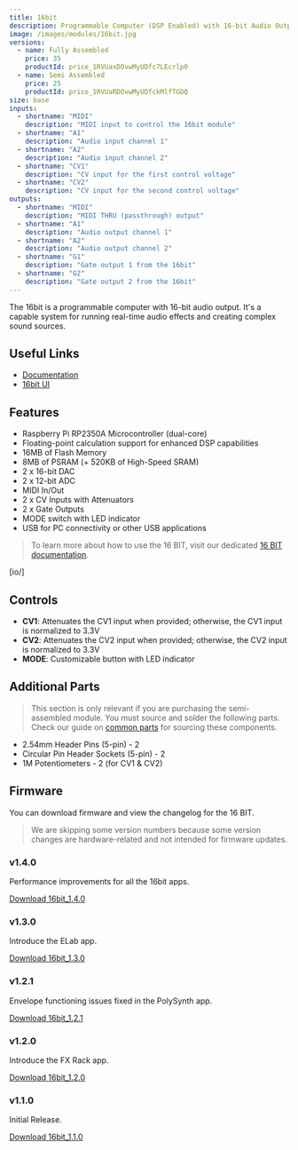 ```yaml
---
title: 16bit
description: Programmable Computer (DSP Enabled) with 16-bit Audio Output.
image: /images/modules/16bit.jpg
versions:
  - name: Fully Assembled
    price: 35
    productId: price_1RVUaxDOvwMyUDfc7LEcrlp0
  - name: Semi Assembled
    price: 25
    productId: price_1RVUaRDOvwMyUDfckMlfTGDQ
size: base
inputs:
  - shortname: "MIDI"
    description: "MIDI input to control the 16bit module"
  - shortname: "A1"
    description: "Audio input channel 1"
  - shortname: "A2"
    description: "Audio input channel 2"
  - shortname: "CV1"
    description: "CV input for the first control voltage"
  - shortname: "CV2"
    description: "CV input for the second control voltage"
outputs:
  - shortname: "MIDI"
    description: "MIDI THRU (passthrough) output"
  - shortname: "A1"
    description: "Audio output channel 1"
  - shortname: "A2"
    description: "Audio output channel 2"
  - shortname: "G1"
    description: "Gate output 1 from the 16bit"
  - shortname: "G2"
    description: "Gate output 2 from the 16bit"
---
```


The 16bit is a programmable computer with 16-bit audio output. It's a capable system for running real-time audio effects and creating complex sound sources.

## Useful Links

* [Documentation](/docs/16bit/introduction)
* [16bit UI](/ui/16bit)

## Features

* Raspberry Pi RP2350A Microcontroller (dual-core)
* Floating-point calculation support for enhanced DSP capabilities
* 16MB of Flash Memory
* 8MB of PSRAM (+ 520KB of High-Speed SRAM)
* 2 x 16-bit DAC
* 2 x 12-bit ADC
* MIDI In/Out
* 2 x CV Inputs with Attenuators
* 2 x Gate Outputs
* MODE switch with LED indicator
* USB for PC connectivity or other USB applications

> To learn more about how to use the 16 BIT, visit our dedicated [16 BIT documentation](/docs/16bit/introduction).

[io/]

## Controls

* **CV1**: Attenuates the CV1 input when provided; otherwise, the CV1 input is normalized to 3.3V
* **CV2**: Attenuates the CV2 input when provided; otherwise, the CV2 input is normalized to 3.3V
* **MODE**: Customizable button with LED indicator

## Additional Parts

> This section is only relevant if you are purchasing the semi-assembled module. You must source and solder the following parts. Check our guide on [common parts](/docs/technical-details/common-parts) for sourcing these components.

* 2.54mm Header Pins (5-pin) - 2
* Circular Pin Header Sockets (5-pin) - 2
* 1M Potentiometers - 2 (for CV1 & CV2)

## Firmware

You can download firmware and view the changelog for the 16 BIT.

> We are skipping some version numbers because some version changes are hardware-related and not intended for firmware updates.

### v1.4.0

Performance improvements for all the 16bit apps.

[Download 16bit_1.4.0](https://github.com/bread-modular/bread-modular/releases/download/16bit_1.4.0/16bit_1.4.0.uf2)

### v1.3.0

Introduce the ELab app.

[Download 16bit_1.3.0](https://github.com/bread-modular/bread-modular/releases/download/16bit_1.3.0/16bit_1.3.0.uf2)

### v1.2.1

Envelope functioning issues fixed in the PolySynth app.

[Download 16bit_1.2.1](https://github.com/bread-modular/bread-modular/releases/download/16bit_1.2.1/16bit_1.2.1.uf2)

### v1.2.0

Introduce the FX Rack app.

[Download 16bit_1.2.0](https://github.com/bread-modular/bread-modular/releases/download/16bit_1.2.0/16bit_1.2.0.uf2)

### v1.1.0

Initial Release.

[Download 16bit_1.1.0](https://github.com/bread-modular/bread-modular/releases/download/16bit_1.1.0/16bit_1.1.0.uf2)